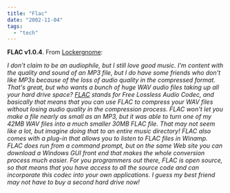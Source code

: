 ```yaml
---
title: "Flac"
date: "2002-11-04"
tags: 
  - "tech"
---
```


**FLAC v1.0.4**. From [Lockergnome](http://www.lockergnome.com):

_I don't claim to be an audiophile, but I still love good music. I'm content with the quality and sound of an MP3 file, but I do have some friends who don't like MP3s because of the loss of audio quality in the compressed format. That's great, but who wants a bunch of huge WAV audio files taking up all your hard drive space? [FLAC]( http://flac.sourceforge.net/) stands for Free Lossless Audio Codec, and basically that means that you can use FLAC to compress your WAV files without losing audio quality in the compression process. FLAC won't let you make a file nearly as small as an MP3, but it was able to turn one of my 42MB WAV files into a much smaller 30MB FLAC file. That may not seem like a lot, but imagine doing that to an entire music directory! FLAC also comes with a plug-in that allows you to listen to FLAC files in Winamp. FLAC does run from a command prompt, but on the same Web site you can download a Windows GUI front end that makes the whole conversion process much easier. For you programmers out there, FLAC is open source, so that means that you have access to all the source code and can incorporate this codec into your own applications. I guess my best friend may not have to buy a second hard drive now!_

